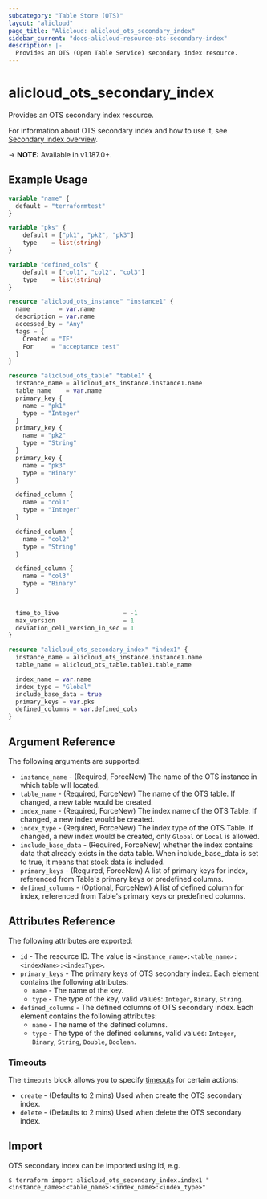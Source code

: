 ```yaml
---
subcategory: "Table Store (OTS)"
layout: "alicloud"
page_title: "Alicloud: alicloud_ots_secondary_index"
sidebar_current: "docs-alicloud-resource-ots-secondary-index"
description: |-
  Provides an OTS (Open Table Service) secondary index resource.
---
```


# alicloud\_ots\_secondary_index

Provides an OTS secondary index resource.

For information about OTS secondary index and how to use it, see [Secondary index overview](https://www.alibabacloud.com/help/en/tablestore/latest/secondary-index-overview).

-> **NOTE:** Available in v1.187.0+.

## Example Usage

``` terraform
variable "name" {
  default = "terraformtest"
}

variable "pks" {
    default = ["pk1", "pk2", "pk3"]
    type    = list(string)
}

variable "defined_cols" {
    default = ["col1", "col2", "col3"]
    type    = list(string)
}

resource "alicloud_ots_instance" "instance1" {
  name        = var.name
  description = var.name
  accessed_by = "Any"
  tags = {
    Created = "TF"
    For     = "acceptance test"
  }
}

resource "alicloud_ots_table" "table1" {
  instance_name = alicloud_ots_instance.instance1.name
  table_name    = var.name
  primary_key {
    name = "pk1"
    type = "Integer"
  }
  primary_key {
    name = "pk2"
    type = "String"
  }
  primary_key {
    name = "pk3"
    type = "Binary"
  }

  defined_column {
    name = "col1"
    type = "Integer"
  }

  defined_column {
    name = "col2"
    type = "String"
  }

  defined_column {
    name = "col3"
    type = "Binary"
  }
  

  time_to_live                  = -1
  max_version                   = 1
  deviation_cell_version_in_sec = 1
}

resource "alicloud_ots_secondary_index" "index1" {
  instance_name = alicloud_ots_instance.instance1.name
  table_name = alicloud_ots_table.table1.table_name

  index_name = var.name
  index_type = "Global"
  include_base_data = true
  primary_keys = var.pks
  defined_columns = var.defined_cols
}
```

## Argument Reference

The following arguments are supported:
* `instance_name` - (Required, ForceNew) The name of the OTS instance in which table will located.
* `table_name` - (Required, ForceNew) The name of the OTS table. If changed, a new table would be created.
* `index_name` - (Required, ForceNew) The index name of the OTS Table. If changed, a new index would be created.
* `index_type` - (Required, ForceNew) The index type of the OTS Table. If changed, a new index would be created, only `Global` or `Local` is allowed.
* `include_base_data` - (Required, ForceNew) whether the index contains data that already exists in the data table. When include_base_data is set to true, it means that stock data is included.
* `primary_keys` - (Required, ForceNew) A list of primary keys for index, referenced from Table's primary keys or predefined columns.
* `defined_columns` - (Optional, ForceNew) A list of defined column for index, referenced from Table's primary keys or predefined columns.

## Attributes Reference

The following attributes are exported:

* `id` - The resource ID. The value is `<instance_name>:<table_name>:<indexName>:<indexType>`.
* `primary_keys` - The primary keys of OTS secondary index. Each element contains the following attributes:
    * `name` - The name of the key.
    * `type` - The type of the key, valid values: `Integer`, `Binary`, `String`.
* `defined_columns` - The defined columns of OTS secondary index. Each element contains the following attributes:
  * `name` - The name of the defined columns.
  * `type` - The type of the defined columns, valid values: `Integer`, `Binary`, `String`, `Double`, `Boolean`.

### Timeouts

The `timeouts` block allows you to specify [timeouts](https://www.terraform.io/docs/configuration-0-11/resources.html#timeouts) for certain actions:

* `create` - (Defaults to 2 mins) Used when create the OTS secondary index.
* `delete` - (Defaults to 2 mins) Used when delete the OTS secondary index.

## Import

OTS secondary index can be imported using id, e.g.

```
$ terraform import alicloud_ots_secondary_index.index1 "<instance_name>:<table_name>:<index_name>:<index_type>"
```
